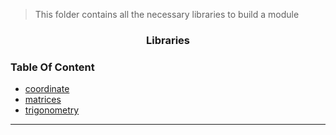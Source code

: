 > This folder contains all the necessary libraries to build a module

<h3 align="center">Libraries</h3>

### Table Of Content

- [coordinate]()
- [matrices](matrix/matrices.md)
- [trigonometry](trig/README.md)

---
